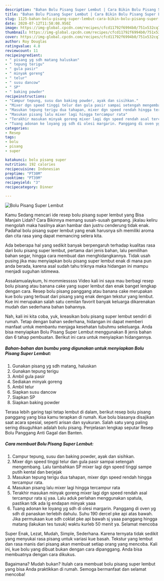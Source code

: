 ```yaml
---
description: "Bahan Bolu Pisang Super Lembut | Cara Bikin Bolu Pisang Super Lembut Yang Lezat"
title: "Bahan Bolu Pisang Super Lembut | Cara Bikin Bolu Pisang Super Lembut Yang Lezat"
slug: 1125-bahan-bolu-pisang-super-lembut-cara-bikin-bolu-pisang-super-lembut-yang-lezat
date: 2020-07-12T11:58:08.950Z
image: https://img-global.cpcdn.com/recipes/cfcd11792f6994b0/751x532cq70/bolu-pisang-super-lembut-foto-resep-utama.jpg
thumbnail: https://img-global.cpcdn.com/recipes/cfcd11792f6994b0/751x532cq70/bolu-pisang-super-lembut-foto-resep-utama.jpg
cover: https://img-global.cpcdn.com/recipes/cfcd11792f6994b0/751x532cq70/bolu-pisang-super-lembut-foto-resep-utama.jpg
author: Roy Douglas
ratingvalue: 4.8
reviewcount: 11
recipeingredient:
- " pisang yg sdh matang haluskan"
- " tepung terigu"
- " gula pasir"
- " minyak goreng"
- " telur"
- " susu dancow"
- " SP"
- " baking powder"
recipeinstructions:
- "Campur tepung, susu dan baking powder, ayak dan sisihkan."
- "Mixer dgn speed tinggi telur dan gula pasir sampai setengah mengembang. Lalu tambahkan SP mixer lagi dgn speed tinggi sampe putih kental dan berjejak"
- "Masukan tepung terigu dua tahapan, mixer dgn speed rendah hingga tercampur rata."
- "Masukan pisang lalu mixer lagi hingga tercampur rata"
- "Terakhir masukan minyak goreng mixer lagi dgn speed rendah asal tercampur rata sj yaa. Lalu aduk perlahan menggunakan spatula, pastikan tdk ada lg endapan minyak yaaa"
- "Tuang adonan ke loyang yg sdh di olesi margarin. Panggang di oven yg sdh di panaskan terlebih dahulu. Suhu 190 dercel pke api atas bawah. Jika permukaan kue sdh coklat pke api bawah sj yaaa panggang hingga matang (lakukan tes tusuk) waktu kurleb 50 menit ya. Selamat mencoba"
categories:
- Resep
tags:
- bolu
- pisang
- super

katakunci: bolu pisang super 
nutrition: 192 calories
recipecuisine: Indonesian
preptime: "PT30M"
cooktime: "PT39M"
recipeyield: "3"
recipecategory: Dinner

---
```



![Bolu Pisang Super Lembut](https://img-global.cpcdn.com/recipes/cfcd11792f6994b0/751x532cq70/bolu-pisang-super-lembut-foto-resep-utama.jpg)

Kamu Sedang mencari ide resep bolu pisang super lembut yang Bisa Manjain Lidah? Cara Bikinnya memang susah-susah gampang. jikalau keliru mengolah maka hasilnya akan hambar dan justru cenderung tidak enak. Padahal bolu pisang super lembut yang enak harusnya sih memiliki aroma dan cita rasa yang dapat memancing selera kita.

Ada beberapa hal yang sedikit banyak berpengaruh terhadap kualitas rasa dari bolu pisang super lembut, pertama dari jenis bahan, lalu pemilihan bahan segar, hingga cara membuat dan menghidangkannya. Tidak usah pusing jika mau menyiapkan bolu pisang super lembut enak di mana pun anda berada, karena asal sudah tahu triknya maka hidangan ini mampu menjadi suguhan istimewa.

Assalamualaykum, hi mommiesssss Video kali ini saya mau berbagi resep bolu pisang atau banana cake yang super lembut dan enak banget lengkap dengan cara. Resep bolu pisang panggang atau banana cake merupakan kue bolu yang terbuat dari pisang yang enak dengan tekstur yang lembut. Kue ini merupakan salah satu cemilan favorit banyak keluarga dikarenakan mudah dan sederhana bahan bahannya.


Nah, kali ini kita coba, yuk, kreasikan bolu pisang super lembut sendiri di rumah. Tetap dengan bahan sederhana, hidangan ini dapat memberi manfaat untuk membantu menjaga kesehatan tubuhmu sekeluarga. Anda bisa menyiapkan Bolu Pisang Super Lembut menggunakan 8 jenis bahan dan 6 tahap pembuatan. Berikut ini cara untuk menyiapkan hidangannya.

<!--inarticleads1-->

##### Bahan-bahan dan bumbu yang digunakan untuk menyiapkan Bolu Pisang Super Lembut:

1. Gunakan  pisang yg sdh matang, haluskan
1. Gunakan  tepung terigu
1. Ambil  gula pasir
1. Sediakan  minyak goreng
1. Ambil  telur
1. Siapkan  susu dancow
1. Siapkan  SP
1. Siapkan  baking powder


Terasa lebih garing tapi tetap lembut di dalam, berikut resep bolu pisang panggang yang bisa kamu terapkan di rumah. Kue bolu biasanya disajikan saat acara spesial, seperti arisan dan syukuran. Salah satu yang paling sering disuguhkan adalah bolu pisang. Penjelasan lengkap seputar Resep Bolu Panggang Anti Gagal dan Banten. 

<!--inarticleads2-->

##### Cara membuat Bolu Pisang Super Lembut:

1. Campur tepung, susu dan baking powder, ayak dan sisihkan.
1. Mixer dgn speed tinggi telur dan gula pasir sampai setengah mengembang. Lalu tambahkan SP mixer lagi dgn speed tinggi sampe putih kental dan berjejak
1. Masukan tepung terigu dua tahapan, mixer dgn speed rendah hingga tercampur rata.
1. Masukan pisang lalu mixer lagi hingga tercampur rata
1. Terakhir masukan minyak goreng mixer lagi dgn speed rendah asal tercampur rata sj yaa. Lalu aduk perlahan menggunakan spatula, pastikan tdk ada lg endapan minyak yaaa
1. Tuang adonan ke loyang yg sdh di olesi margarin. Panggang di oven yg sdh di panaskan terlebih dahulu. Suhu 190 dercel pke api atas bawah. Jika permukaan kue sdh coklat pke api bawah sj yaaa panggang hingga matang (lakukan tes tusuk) waktu kurleb 50 menit ya. Selamat mencoba


Super Enak, Lezat, Mudah, Simple, Sederhana. Karena ternyata tidak sedikit yang menyukai rasa pisang untuk variasi kue basah. Tekstur yang lembut dan rasa manis dari pisang akan membuat setiap orang yang mencoba. Kali ini, kue bolu yang dibuat bukan dengan cara dipanggang. Anda bisa membuatnya dengan cara dikukus. 

Bagaimana? Mudah bukan? Itulah cara membuat bolu pisang super lembut yang bisa Anda praktikkan di rumah. Semoga bermanfaat dan selamat mencoba!
